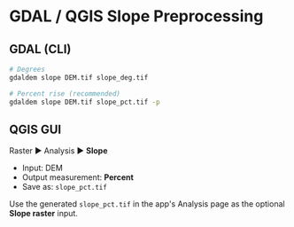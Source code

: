 # GDAL / QGIS Slope Preprocessing

## GDAL (CLI)
```bash
# Degrees
gdaldem slope DEM.tif slope_deg.tif

# Percent rise (recommended)
gdaldem slope DEM.tif slope_pct.tif -p
```

## QGIS GUI
Raster ► Analysis ► **Slope**
- Input: DEM
- Output measurement: **Percent**
- Save as: `slope_pct.tif`

Use the generated `slope_pct.tif` in the app's Analysis page as the optional **Slope raster** input.
